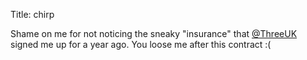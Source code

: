 Title: chirp

Shame on me for not noticing the sneaky "insurance" that <a href="http://twitter.com/ThreeUK">@ThreeUK</a> signed me up for a year ago. You loose me after this contract :(
